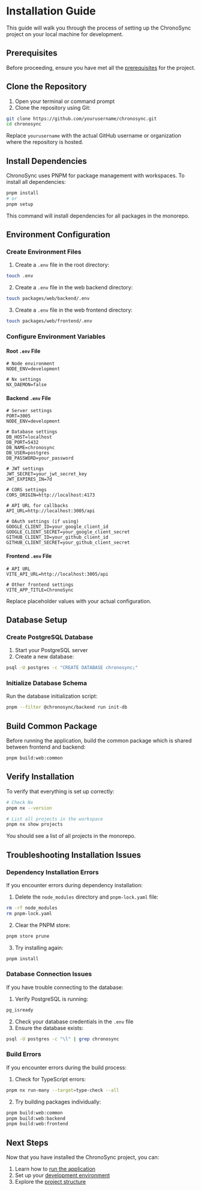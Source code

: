 # Installation Guide

This guide will walk you through the process of setting up the ChronoSync project on your local machine for development.

## Prerequisites

Before proceeding, ensure you have met all the [prerequisites](./prerequisites.md) for the project.

## Clone the Repository

1. Open your terminal or command prompt
2. Clone the repository using Git:

```bash
git clone https://github.com/yourusername/chronosync.git
cd chronosync
```

Replace `yourusername` with the actual GitHub username or organization where the repository is hosted.

## Install Dependencies

ChronoSync uses PNPM for package management with workspaces. To install all dependencies:

```bash
pnpm install
# or
pnpm setup
```

This command will install dependencies for all packages in the monorepo.

## Environment Configuration

### Create Environment Files

1. Create a `.env` file in the root directory:

```bash
touch .env
```

2. Create a `.env` file in the web backend directory:

```bash
touch packages/web/backend/.env
```

3. Create a `.env` file in the web frontend directory:

```bash
touch packages/web/frontend/.env
```

### Configure Environment Variables

#### Root `.env` File

```
# Node environment
NODE_ENV=development

# Nx settings
NX_DAEMON=false
```

#### Backend `.env` File

```
# Server settings
PORT=3005
NODE_ENV=development

# Database settings
DB_HOST=localhost
DB_PORT=5432
DB_NAME=chronosync
DB_USER=postgres
DB_PASSWORD=your_password

# JWT settings
JWT_SECRET=your_jwt_secret_key
JWT_EXPIRES_IN=7d

# CORS settings
CORS_ORIGIN=http://localhost:4173

# API URL for callbacks
API_URL=http://localhost:3005/api

# OAuth settings (if using)
GOOGLE_CLIENT_ID=your_google_client_id
GOOGLE_CLIENT_SECRET=your_google_client_secret
GITHUB_CLIENT_ID=your_github_client_id
GITHUB_CLIENT_SECRET=your_github_client_secret
```

#### Frontend `.env` File

```
# API URL
VITE_API_URL=http://localhost:3005/api

# Other frontend settings
VITE_APP_TITLE=ChronoSync
```

Replace placeholder values with your actual configuration.

## Database Setup

### Create PostgreSQL Database

1. Start your PostgreSQL server
2. Create a new database:

```bash
psql -U postgres -c "CREATE DATABASE chronosync;"
```

### Initialize Database Schema

Run the database initialization script:

```bash
pnpm --filter @chronosync/backend run init-db
```

## Build Common Package

Before running the application, build the common package which is shared between frontend and backend:

```bash
pnpm build:web:common
```

## Verify Installation

To verify that everything is set up correctly:

```bash
# Check Nx
pnpm nx --version

# List all projects in the workspace
pnpm nx show projects
```

You should see a list of all projects in the monorepo.

## Troubleshooting Installation Issues

### Dependency Installation Errors

If you encounter errors during dependency installation:

1. Delete the `node_modules` directory and `pnpm-lock.yaml` file:
```bash
rm -rf node_modules
rm pnpm-lock.yaml
```

2. Clear the PNPM store:
```bash
pnpm store prune
```

3. Try installing again:
```bash
pnpm install
```

### Database Connection Issues

If you have trouble connecting to the database:

1. Verify PostgreSQL is running:
```bash
pg_isready
```

2. Check your database credentials in the `.env` file
3. Ensure the database exists:
```bash
psql -U postgres -c "\l" | grep chronosync
```

### Build Errors

If you encounter errors during the build process:

1. Check for TypeScript errors:
```bash
pnpm nx run-many --target=type-check --all
```

2. Try building packages individually:
```bash
pnpm build:web:common
pnpm build:web:backend
pnpm build:web:frontend
```

## Next Steps

Now that you have installed the ChronoSync project, you can:

1. Learn how to [run the application](./running-the-app.md)
2. Set up your [development environment](./development-setup.md)
3. Explore the [project structure](../monorepo/structure.md)

